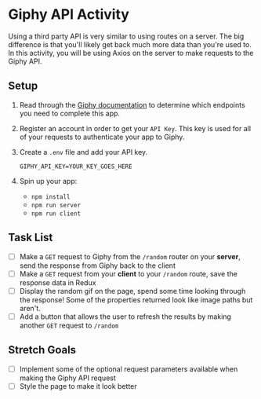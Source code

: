 # Giphy API Activity

Using a third party API is very similar to using routes on a server. The big difference is that you'll likely get back much more data than you're used to. In this activity, you will be using Axios on the server to make requests to the Giphy API.

## Setup

1. Read through the [Giphy documentation](https://developers.giphy.com/) to determine which endpoints you need to complete this app.

2. Register an account in order to get your `API Key`. This key is used for all of your requests to authenticate your app to Giphy.

3. Create a `.env` file and add your API key.

    `GIPHY_API_KEY=YOUR_KEY_GOES_HERE`

4. Spin up your app:

    - `npm install`
    - `npm run server`
    - `npm run client`

## Task List

- [ ] Make a `GET` request to Giphy from the `/random` router on your **server**, send the response from Giphy back to the client
- [ ] Make a `GET` request from your **client** to your `/random` route, save the response data in Redux
- [ ] Display the random gif on the page, spend some time looking through the response! Some of the properties returned look like image paths but aren't.
- [ ] Add a button that allows the user to refresh the results by making another `GET` request to `/random`

## Stretch Goals

- [ ] Implement some of the optional request parameters available when making the Giphy API request
- [ ] Style the page to make it look better
